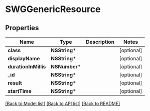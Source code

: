 # SWGGenericResource

## Properties
Name | Type | Description | Notes
------------ | ------------- | ------------- | -------------
**class** | **NSString*** |  | [optional] 
**displayName** | **NSString*** |  | [optional] 
**durationInMillis** | **NSNumber*** |  | [optional] 
**_id** | **NSString*** |  | [optional] 
**result** | **NSString*** |  | [optional] 
**startTime** | **NSString*** |  | [optional] 

[[Back to Model list]](../README.md#documentation-for-models) [[Back to API list]](../README.md#documentation-for-api-endpoints) [[Back to README]](../README.md)


